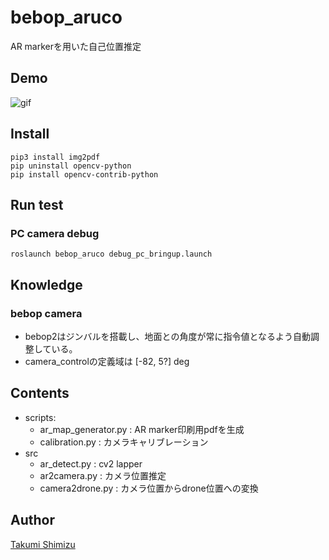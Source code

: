 # bebop_aruco
AR markerを用いた自己位置推定

## Demo
![gif](https://user-images.githubusercontent.com/49784413/205934399-fef364bc-57ce-4aa3-a017-b2a13ddc7f4c.gif)

## Install
```
pip3 install img2pdf
pip uninstall opencv-python
pip install opencv-contrib-python
```

## Run test
### PC camera debug
```
roslaunch bebop_aruco debug_pc_bringup.launch
```

## Knowledge
### bebop camera
- bebop2はジンバルを搭載し、地面との角度が常に指令値となるよう自動調整している。
- camera_controlの定義域は [-82, 5?] deg


## Contents
- scripts:
    - ar_map_generator.py : AR marker印刷用pdfを生成
    - calibration.py : カメラキャリブレーション
- src
    - ar_detect.py : cv2 lapper
    - ar2camera.py : カメラ位置推定
    - camera2drone.py : カメラ位置からdrone位置への変換

## Author

[Takumi Shimizu](https://github.com/tashiwater)

